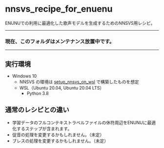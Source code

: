 

# nnsvs_recipe_for_enuenu

ENUNUでの利用に最適化した歌声モデルを生成するためのNNSVS用レシピ。



---

### 現在、このフォルダはメンテナンス放置中です。

---



## 実行環境

- Windows 10
  - NNSVS の環境は [setup_nnsvs_on_wsl](https://github.com/oatsu-gh/setup-nnsvs-on-wsl) で構築したものを想定
  - WSL（Ubuntu 20.04, Ubuntu 20.04 LTS）
    - Python 3.8

## 通常のレシピとの違い

- 学習データのフルコンテキストラベルファイルの休符周辺をENUNUに最適化するステップが含まれます。
- 促音の処理を変更するかもしれません。（未定）
- ブレスの処理を変更するかもしれません。（未定）
